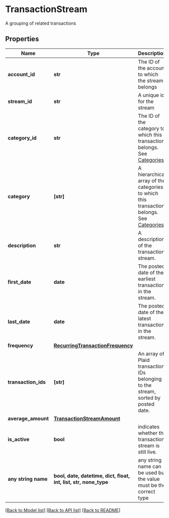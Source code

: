 # TransactionStream

A grouping of related transactions

## Properties
Name | Type | Description | Notes
------------ | ------------- | ------------- | -------------
**account_id** | **str** | The ID of the account to which the stream belongs | 
**stream_id** | **str** | A unique id for the stream | 
**category_id** | **str** | The ID of the category to which this transaction belongs. See [Categories](https://plaid.com/docs/#category-overview). | 
**category** | **[str]** | A hierarchical array of the categories to which this transaction belongs. See [Categories](https://plaid.com/docs/#category-overview). | 
**description** | **str** | A description of the transaction stream. | 
**first_date** | **date** | The posted date of the earliest transaction in the stream. | 
**last_date** | **date** | The posted date of the latest transaction in the stream. | 
**frequency** | [**RecurringTransactionFrequency**](RecurringTransactionFrequency.md) |  | 
**transaction_ids** | **[str]** | An array of Plaid transaction IDs belonging to the stream, sorted by posted date. | 
**average_amount** | [**TransactionStreamAmount**](TransactionStreamAmount.md) |  | 
**is_active** | **bool** | indicates whether the transaction stream is still live. | 
**any string name** | **bool, date, datetime, dict, float, int, list, str, none_type** | any string name can be used but the value must be the correct type | [optional]

[[Back to Model list]](../README.md#documentation-for-models) [[Back to API list]](../README.md#documentation-for-api-endpoints) [[Back to README]](../README.md)


